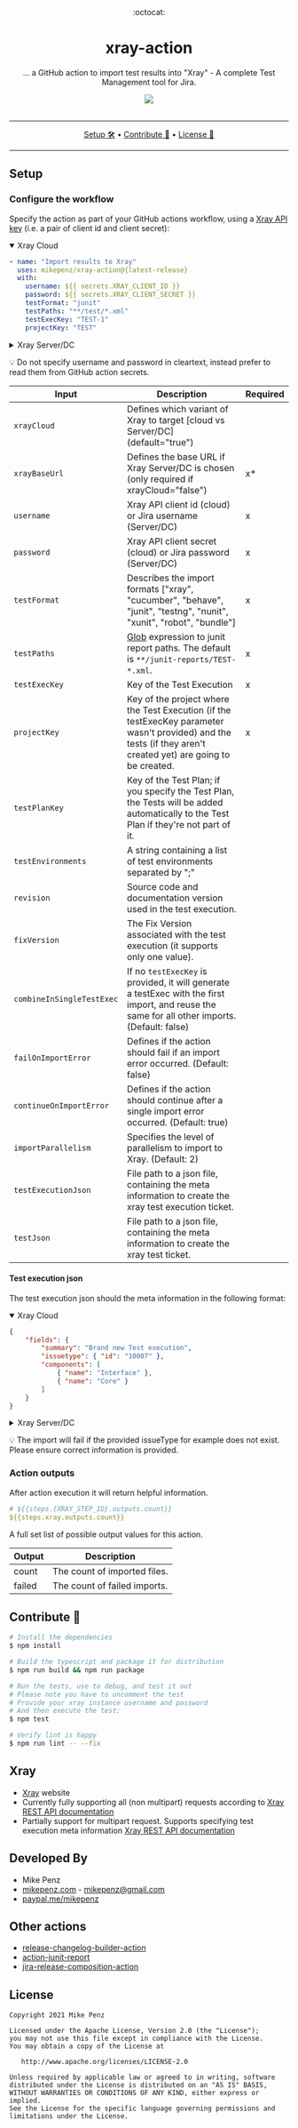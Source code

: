 <div align="center">
  :octocat:
</div>
<h1 align="center">
  xray-action
</h1>

<p align="center">
    ... a GitHub action to import test results into "Xray" - A complete Test Management tool for Jira.
</p>

<div align="center">
  <a href="https://github.com/mikepenz/xray-action/actions">
		<img src="https://github.com/mikepenz/xray-action/workflows/CI/badge.svg"/>
	</a>
</div>
<br />

-------

<p align="center">
    <a href="#setup">Setup 🛠️</a> &bull;
    <a href="#contribute-">Contribute 🧬</a> &bull;
    <a href="#license">License 📓</a>
</p>

-------

## Setup

### Configure the workflow

Specify the action as part of your GitHub actions workflow, using a [Xray API key](https://docs.getxray.app/display/XRAYCLOUD/Global+Settings%3A+API+Keys) (i.e. a pair of client id and client secret):

<details open>
<summary>Xray Cloud</summary>
<p>

```yml
- name: "Import results to Xray"
  uses: mikepenz/xray-action@{latest-release}
  with:
    username: ${{ secrets.XRAY_CLIENT_ID }}
    password: ${{ secrets.XRAY_CLIENT_SECRET }}
    testFormat: "junit"
    testPaths: "**/test/*.xml"
    testExecKey: "TEST-1"
    projectKey: "TEST"
```

</p>
</details>


<details>
<summary>Xray Server/DC</summary>
<p>

If you're using Xray Server/DC, you'll need to set `xrayCloud` as "false", use Jira credentials for authentication, and specify additional parameters.

 ```yml
- name: "Import results to Xray"
  uses: mikepenz/xray-action@{latest-release}
  with:
    username: ${{ secrets.JIRA_USERNAME }}
    password: ${{ secrets.JIRA_PASSWORD }}
    xrayCloud: "false"
    xrayBaseUrl: "https://myjiraserver.example.com"
    testFormat: "junit"
    testPaths: "**/test/*.xml"
    testExecKey: "TEST-1"
    projectKey: "TEST"
```

⚠️ Xray Server/DC requires `test plan`, `test env`, `revision` to be defined via their custom field. See additional details on passing a custom [test execution json](#test-execution-json).

</p>
</details>


💡 Do not specify username and password in cleartext, instead prefer to read them from GitHub action secrets.

| **Input**                 | **Description**                                                                                                                                                | **Required** |
|---------------------------|----------------------------------------------------------------------------------------------------------------------------------------------------------------|--------------|
| `xrayCloud`               | Defines which variant of Xray to target [cloud vs Server/DC] (default="true")                                                                                  |              |
| `xrayBaseUrl`             | Defines the base URL if Xray Server/DC is chosen (only required if xrayCloud="false")                                                                          | x*           |
| `username`                | Xray API client id (cloud) or Jira username (Server/DC)                                                                                                        | x            |
| `password`                | Xray API client secret (cloud) or Jira password (Server/DC)                                                                                                    | x            |
| `testFormat`              | Describes the import formats ["xray", "cucumber", "behave", "junit", "testng", "nunit", "xunit", "robot", "bundle"]                                            | x            |
| `testPaths`               | [Glob](https://github.com/actions/toolkit/tree/master/packages/glob) expression to junit report paths. The default is `**/junit-reports/TEST-*.xml`.           | x            |
| `testExecKey`             | Key of the Test Execution                                                                                                                                      | x            |
| `projectKey`              | Key of the project where the Test Execution (if the testExecKey parameter wasn't provided) and the tests (if they aren't created yet) are going to be created. | x            |
| `testPlanKey`             | Key of the Test Plan; if you specify the Test Plan, the Tests will be added automatically to the Test Plan if they're not part of it.                          |              |
| `testEnvironments`        | A string containing a list of test environments separated by ";"                                                                                               |              |
| `revision`                | Source code and documentation version used in the test execution.                                                                                              |              |
| `fixVersion`              | The Fix Version associated with the test execution (it supports only one value).                                                                               |              |
| `combineInSingleTestExec` | If no `testExecKey` is provided, it will generate a testExec with the first import, and reuse the same for all other imports. (Default: false)                 |              |
| `failOnImportError`       | Defines if the action should fail if an import error occurred. (Default: false)                                                                                |              |
| `continueOnImportError`   | Defines if the action should continue after a single import error occurred. (Default: true)                                                                    |              |
| `importParallelism`       | Specifies the level of parallelism to import to Xray. (Default: 2)                                                                                             |              |
| `testExecutionJson`       | File path to a json file, containing the meta information to create the xray test execution ticket.                                                                           |              |
| `testJson`       | File path to a json file, containing the meta information to create the xray test ticket.                                                                           |              |

#### Test execution json

The test execution json should the meta information in the following format:

<details open>
<summary>Xray Cloud</summary>
<p>

```json
{
    "fields": {
        "summary": "Brand new Test execution",
        "issuetype": { "id": "10007" },
        "components": [
            { "name": "Interface" },
            { "name": "Core" }
        ]
    }
}
```

</p>
</details>

<details>
<summary>Xray Server/DC</summary>
<p>

⚠️ For Xray Server/DC environments `test plan`, `test env`, `revision` fields are required to be provided via their custom field. See the [official API documentation](https://docs.getxray.app/display/XRAY/Import+Execution+Results+-+REST#ImportExecutionResultsREST-XrayJSONresultsMultipart) for more details.

```json
{
    "fields": {
        "summary": "Brand new Test execution",
        "issuetype": { "id": "10007" },
        "components" : [
            { "name":"Interface" },
            { "name":"Core" }
        ],
        "customfield_10032" : [
            "TES-38"
        ]
    }
}
```

</p>
</details>  

💡 The import will fail if the provided issueType for example does not exist. Please ensure correct information is provided.

### Action outputs

After action execution it will return helpful information.

```yml
# ${{steps.{XRAY_STEP_ID}.outputs.count}}
${{steps.xray.outputs.count}}
```

A full set list of possible output values for this action.


| **Output** | **Description**              |
|------------|------------------------------|
| count      | The count of imported files. |
| failed     | The count of failed imports. |

## Contribute 🧬

```bash
# Install the dependencies  
$ npm install

# Build the typescript and package it for distribution
$ npm run build && npm run package

# Run the tests, use to debug, and test it out
# Please note you have to uncomment the test
# Provide your xray instance username and password
# And then execute the test:
$ npm test

# Verify lint is happy
$ npm run lint -- --fix
```

## Xray

- [Xray](https://docs.getxray.app/site/xray) website
- Currently fully supporting all (non multipart) requests according to [Xray REST API documentation](https://docs.getxray.app/display/XRAY/Import+Execution+Results+-+REST#expander-339243592)
- Partially support for multipart request. Supports specifying test execution meta information [Xray REST API documentation](https://docs.getxray.app/display/XRAY/Import+Execution+Results+-+REST#expander-1959649602)

## Developed By

* Mike Penz
 * [mikepenz.com](http://mikepenz.com) - <mikepenz@gmail.com>
 * [paypal.me/mikepenz](http://paypal.me/mikepenz)

## Other actions

- [release-changelog-builder-action](https://github.com/mikepenz/release-changelog-builder-action)
- [action-junit-report](https://github.com/mikepenz/action-junit-report)
- [jira-release-composition-action](https://github.com/mikepenz/jira-release-composite-action)

## License

    Copyright 2021 Mike Penz

    Licensed under the Apache License, Version 2.0 (the "License");
    you may not use this file except in compliance with the License.
    You may obtain a copy of the License at

       http://www.apache.org/licenses/LICENSE-2.0

    Unless required by applicable law or agreed to in writing, software
    distributed under the License is distributed on an "AS IS" BASIS,
    WITHOUT WARRANTIES OR CONDITIONS OF ANY KIND, either express or implied.
    See the License for the specific language governing permissions and
    limitations under the License.
